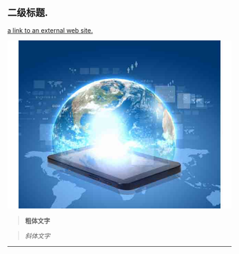 
## 二级标题.






[a link to an external web site.](README.md)


![存储库内图片](abc1.jpg)



    


>**粗体文字**


>*斜体文字*


----
